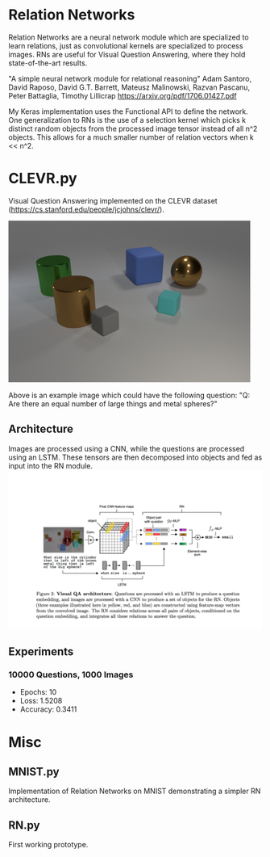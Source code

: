 # Relation Networks
Relation Networks are a neural network module which are specialized to learn relations, just as convolutional kernels are specialized to process images. RNs are useful for Visual Question Answering, where they hold state-of-the-art results.

"A simple neural network module for relational reasoning"
Adam Santoro, David Raposo, David G.T. Barrett, Mateusz Malinowski, Razvan Pascanu, Peter Battaglia, Timothy Lillicrap
https://arxiv.org/pdf/1706.01427.pdf

My Keras implementation uses the Functional API to define the network.  One generalization to RNs is the use of a selection kernel which picks k distinct random objects from the processed image tensor instead of all n^2 objects.  This allows for a much smaller number of relation vectors when k << n^2.

# CLEVR.py
Visual Question Answering implemented on the CLEVR dataset (https://cs.stanford.edu/people/jcjohns/clevr/).

![Alt text](VQA.png?raw=true "Title")

Above is an example image which could have the following question: "Q: Are there an equal number of large things and metal spheres?"

## Architecture
Images are processed using a CNN, while the questions are processed using an LSTM.  These tensors are then decomposed into objects and fed as input into the RN module.
![Alt text](CLEVR.png?raw=true "Title")

## Experiments
### 10000 Questions, 1000 Images
* Epochs: 10 
* Loss: 1.5208
* Accuracy: 0.3411

# Misc
## MNIST.py
Implementation of Relation Networks on MNIST demonstrating a simpler RN architecture.

## RN.py
First working prototype.
